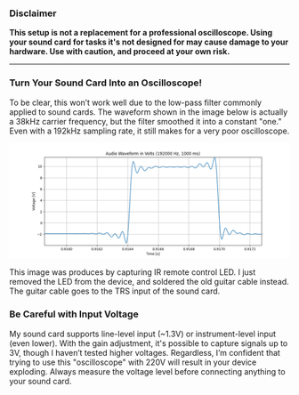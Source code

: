 ### Disclaimer
**This setup is not a replacement for a professional oscilloscope. Using your sound card for tasks it's not designed for may cause damage to your hardware. Use with caution, and proceed at your own risk.**

---

### Turn Your Sound Card Into an Oscilloscope!

To be clear, this won’t work well due to the low-pass filter commonly applied to sound cards. The waveform shown in the image below is actually a 38kHz carrier frequency, but the filter smoothed it into a constant "one." Even with a 192kHz sampling rate, it still makes for a very poor oscilloscope.

![](Figure_1.png)

This image was produces by capturing IR remote control LED. I just removed the LED from the device, and soldered the old guitar cable instead. The guitar cable goes to the TRS input of the sound card.


### Be Careful with Input Voltage

My sound card supports line-level input (~1.3V) or instrument-level input (even lower). With the gain adjustment, it's possible to capture signals up to 3V, though I haven’t tested higher voltages. Regardless, I’m confident that trying to use this "oscilloscope" with 220V will result in your device exploding. Always measure the voltage level before connecting anything to your sound card.
